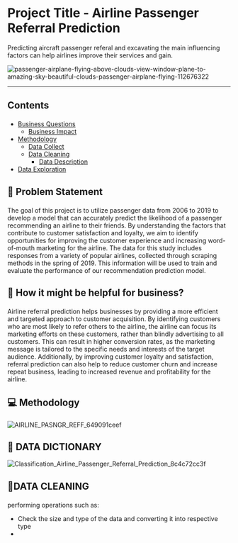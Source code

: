 # Project Title - Airline Passenger Referral Prediction 
Predicting aircraft passenger referal and excavating the main influencing factors can help airlines improve their services and gain.

![passenger-airplane-flying-above-clouds-view-window-plane-to-amazing-sky-beautiful-clouds-passenger-airplane-flying-112676322](https://user-images.githubusercontent.com/88886118/216586501-3a428d68-d693-4435-b185-8b5d38a8c2eb.jpeg)

---
## Contents <p id="contents"></p>
- <a href="#bquestions">Business Questions</a>
  - <a href="#business_impact">Business Impact</a>
- <a href="#methodology">Methodology</a>
  - <a href="#data_collect">Data Collect</a>
  - <a href="#data_cleaning">Data Cleaning</a>
    - <a href="#data_description">Data Description</a>
- <a href="#data_exploration">Data Exploration</a>

## 📝 Problem Statement <p id="bquestions"></p>

The goal of this project is to utilize passenger data from 2006 to 2019 to develop a model that can accurately predict the likelihood of a passenger recommending an airline to their friends. By understanding the factors that contribute to customer satisfaction and loyalty, we aim to identify opportunities for improving the customer experience and increasing word-of-mouth marketing for the airline. The data for this study includes responses from a variety of popular airlines, collected through scraping methods in the spring of 2019. This information will be used to train and evaluate the performance of our recommendation prediction model.

## 🤔 How it might be helpful for business? <p id="business_impact"></p>

Airline referral prediction helps businesses by providing a more efficient and targeted approach to customer acquisition. By identifying customers who are most likely to refer others to the airline, the airline can focus its marketing efforts on these customers, rather than blindly advertising to all customers. This can result in higher conversion rates, as the marketing message is tailored to the specific needs and interests of the target audience. Additionally, by improving customer loyalty and satisfaction, referral prediction can also help to reduce customer churn and increase repeat business, leading to increased revenue and profitability for the airline.

## 💻 Methodology <p id="methodology"></p>
![AIRLINE_PASNGR_REFF_649091ceef](https://user-images.githubusercontent.com/88886118/216589365-e5a9bef5-44b6-4dcd-aa01-4cb5fbfbb96a.png)

## 📝 DATA DICTIONARY
![Classification_Airline_Passenger_Referral_Prediction_8c4c72cc3f](https://user-images.githubusercontent.com/88886118/216590642-78e80a02-9448-4996-882f-59d5fc9d5804.png)

## 🧹DATA CLEANING <p id="data_cleaning"></p>
performing operations such as:

- Check the size and type of the data and converting it into respective type 
- 

